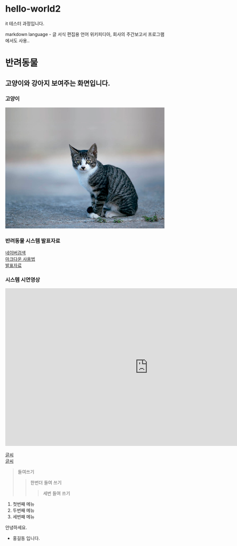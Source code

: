 # hello-world2
it 테스터 과정입니다.

markdown language - 글 서식 편집용 언어
위키피디아, 회사의 주간보고서 프로그램에서도 사용..

# 반려동물
## 고양이와 강아지 보여주는 화면입니다.

### 고양이
<img src="cat.png"/>

### 반려동물 시스템 발표자료
[네이버검색](https://www.naver.com)<br>
[마크다운 사용법](https://gist.github.com/ihoneymon/652be052a0727ad59601)<br>
[발표자료](project.pptx)<br>

### 시스템 시연영상
<iframe width="900" height="498" src="https://www.youtube.com/embed/m--MXud9XdI?list=RDm--MXud9XdI" title="[최신가요 실시간 인기차트] 2025년 10월 19일 3주차, 멜론차트 X, 차트둥이 공식채널, 노래모음 KPOP 플레이리스트 종합차트" frameborder="0" allow="accelerometer; autoplay; clipboard-write; encrypted-media; gyroscope; picture-in-picture; web-share" referrerpolicy="strict-origin-when-cross-origin" allowfullscreen></iframe>


[글씨](주소)<br>
[글씨](파일)<br>

> 들여쓰기
> > 한번더 들여 쓰기
> > > 세번 들여 쓰기

1. 첫번째 메뉴
2. 두번째 메뉴
3. 세번째 메뉴

안녕하세요. 
* 홍길동 입니다.
